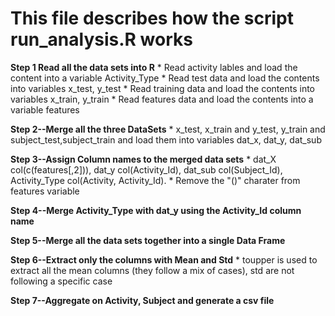 # This file describes how the script run_analysis.R works
**Step 1 Read all the data sets into R**
       * Read activity lables and load the content into a variable Activity_Type
	   * Read test data and load the contents into variables x_test, y_test
	   * Read training data and load the contents into variables x_train, y_train
	   * Read features data and load the contents into a variable features

**Step 2--Merge all the three DataSets**
	   * x_test, x_train and y_test, y_train and subject_test,subject_train and load them into variables dat_x, dat_y, dat_sub

**Step 3--Assign Column names to the merged data sets**
	   * dat_X col(c(features[,2])), dat_y col(Activity_Id), dat_sub col(Subject_Id), Activity_Type col(Activity, Activity_Id). 
	   * Remove the "()" charater from features variable 

**Step 4--Merge Activity_Type with dat_y using the Activity_Id column name**

**Step 5--Merge all the data sets together into a single Data Frame**

**Step 6--Extract only the columns with Mean and Std**
       * toupper is used to extract all the mean columns (they follow a mix of cases), std are not following a specific case

**Step 7--Aggregate on Activity, Subject and generate a csv file**
